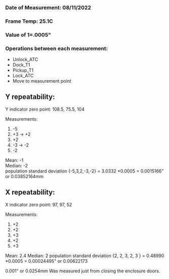 ### Date of Measurement: 08/11/2022
### Frame Temp: 25.1C
### Value of 1=.0005"

### Operations between each measurement:
- Unlock_ATC
- Dock_T1
- Pickup_T1 
- Lock_ATC
- Move to measurement point

## Y repeatability:
Y indicator zero point: 108.5, 75.5, 104

Measurements:
  1. -5
  2. +3 -> +2
  3. +2
  4. -3 -> -2
  5. -2

Mean: -1 <br />
Median: -2 <br />
population standard deviation {-5,3,2,-3,-2} = 3.0332 *0.0005 = 0.0015166" or 0.03852164mm


## X repeatability:
X indicator zero point: 97, 97, 52

Measurements:
1. +2
2. +2
3. +3
4. +2
5. +3

Mean: 2.4
Median: 2
population standard deviation {2, 2, 3, 2, 3 } = 0.48990 *0.0005 = 0.00024495" or 0.00622173



0.001" or 0.0254mm Was measured just from closing the enclosure doors. 

